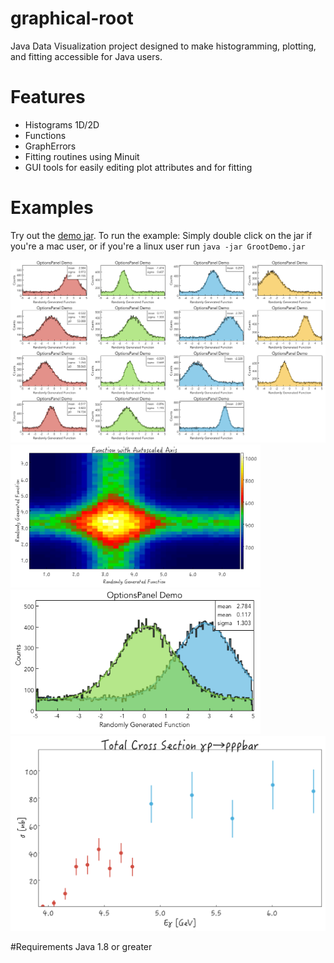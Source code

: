 # graphical-root
Java Data Visualization project designed to make histogramming, plotting, and fitting accessible for Java users.

# Features
- Histograms 1D/2D
- Functions
- GraphErrors
- Fitting routines using Minuit
- GUI tools for easily editing plot attributes and for fitting

# Examples
Try out the [demo jar](https://github.com/vkotsiuba99/graphical-root/tree/master/jars/GrootDemo.jar).
To run the example: Simply double click on the jar if you're a mac user, or if you're a linux user run ```java -jar GrootDemo.jar```

<img src="https://github.com/vkotsiuba99/graphical-root/blob/master/images/multipad.png" width="800">
<img src="https://github.com/vkotsiuba99/graphical-root/blob/master/images/Histogram2D.png" width="400">
<img src="https://github.com/vkotsiuba99/graphical-root/blob/master/images/copyPaste.png" width="400">
<img src="https://github.com/vkotsiuba99/graphical-root/blob/master/images/totalcs_ppbar.png" width="800">

#Requirements
Java 1.8 or greater